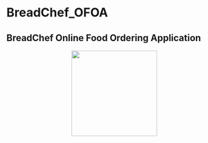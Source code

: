 # BreadChef_OFOA
## BreadChef Online Food Ordering Application

<p align="center"><a href="https://laravel.com" target="_blank"><img src="https://cheetay-prod-media.s3.amazonaws.com/production/media/images/partners/2020/06/Bread_Chef_Cafe__Bakers_-_Cantt_peshawar_cheetay.pk_2n2QYMc.jpg" width="200"></a></p>
